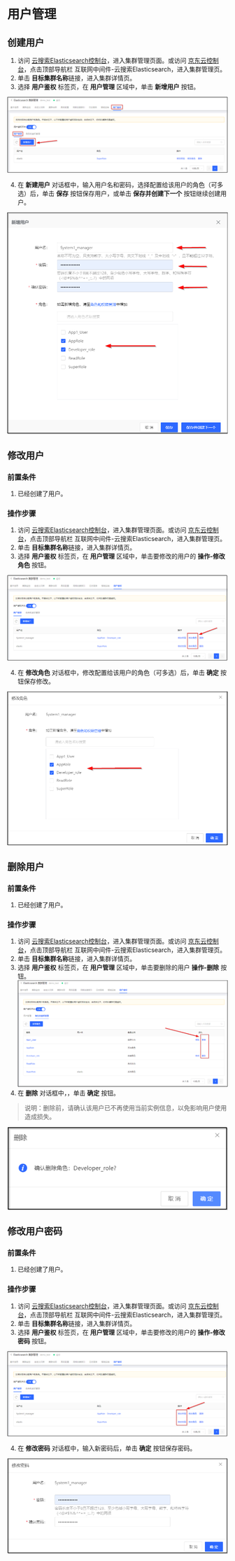 # 用户管理

## 创建用户
1. 访问 [云搜索Elasticsearch控制台](https://es-console.jdcloud.com/clusters)，进入集群管理页面。或访问 [京东云控制台](https://console.jdcloud.com/)，点击顶部导航栏 互联网中间件-云搜索Elasticsearch，进入集群管理页。
2. 单击 **目标集群名称**链接，进入集群详情页。
3. 选择 **用户鉴权** 标签页，在 **用户管理** 区域中，单击 **新增用户** 按钮。

![](../../../../../image/Elasticsearch/Auth/Auth_create_user.png)

4. 在 **新建用户** 对话框中，输入用户名和密码，选择配置给该用户的角色（可多选）后，单击 **保存** 按钮保存用户，或单击 **保存并创建下一个** 按钮继续创建用户。

![](../../../../../image/Elasticsearch/Auth/Auth_create_user_1.png)


## 修改用户
### 前置条件
1. 已经创建了用户。

### 操作步骤
1. 访问 [云搜索Elasticsearch控制台](https://es-console.jdcloud.com/clusters)，进入集群管理页面。或访问 [京东云控制台](https://console.jdcloud.com/)，点击顶部导航栏 互联网中间件-云搜索Elasticsearch，进入集群管理页。
2. 单击 **目标集群名称**链接，进入集群详情页。
3. 选择 **用户鉴权** 标签页，在 **用户管理** 区域中，单击要修改的用户的 **操作-修改角色** 按钮。

![](../../../../../image/Elasticsearch/Auth/Auth_user_modify.png)

4. 在 **修改角色** 对话框中，修改配置给该用户的角色（可多选）后，单击 **确定** 按钮保存修改。

![](../../../../../image/Elasticsearch/Auth/Auth_user_modify_1.png)


## 删除用户
### 前置条件
1. 已经创建了用户。

### 操作步骤
1. 访问 [云搜索Elasticsearch控制台](https://es-console.jdcloud.com/clusters)，进入集群管理页面。或访问 [京东云控制台](https://console.jdcloud.com/)，点击顶部导航栏 互联网中间件-云搜索Elasticsearch，进入集群管理页。
2. 单击 **目标集群名称**链接，进入集群详情页。
3. 选择 **用户鉴权** 标签页，在 **用户管理** 区域中，单击要删除的用户 **操作-删除** 按钮。
![](../../../../../image/Elasticsearch/Auth/Auth_role_delete.png)
4. 在 **删除** 对话框中，，单击 **确定** 按钮。
> 说明：删除前，请确认该用户已不再使用当前实例信息，以免影响用户使用造成损失。

![](../../../../../image/Elasticsearch/Auth/Auth_role_delete_1.png)

## 修改用户密码
### 前置条件
1. 已经创建了用户。

### 操作步骤
1. 访问 [云搜索Elasticsearch控制台](https://es-console.jdcloud.com/clusters)，进入集群管理页面。或访问 [京东云控制台](https://console.jdcloud.com/)，点击顶部导航栏 互联网中间件-云搜索Elasticsearch，进入集群管理页。
2. 单击 **目标集群名称**链接，进入集群详情页。
3. 选择 **用户鉴权** 标签页，在 **用户管理** 区域中，单击要修改的用户的 **操作-修改密码** 按钮。

![](../../../../../image/Elasticsearch/Auth/Auth_user_password.png)

4. 在 **修改密码** 对话框中，输入新密码后，单击 **确定** 按钮保存密码。

![](../../../../../image/Elasticsearch/Auth/Auth_user_password_1.png)
